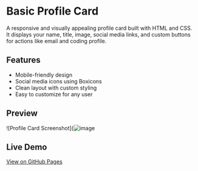 # Basic Profile Card

A responsive and visually appealing profile card built with HTML and CSS.  
It displays your name, title, image, social media links, and custom buttons for actions like email and coding profile.

## Features
- Mobile-friendly design
- Social media icons using Boxicons
- Clean layout with custom styling
- Easy to customize for any user

## Preview

![Profile Card Screenshot](![image](https://github.com/user-attachments/assets/63a45434-080e-4196-9b5f-3f737e7ede38)

## Live Demo
[View on GitHub Pages](https://bhavy29.github.io/Profile-card/)
